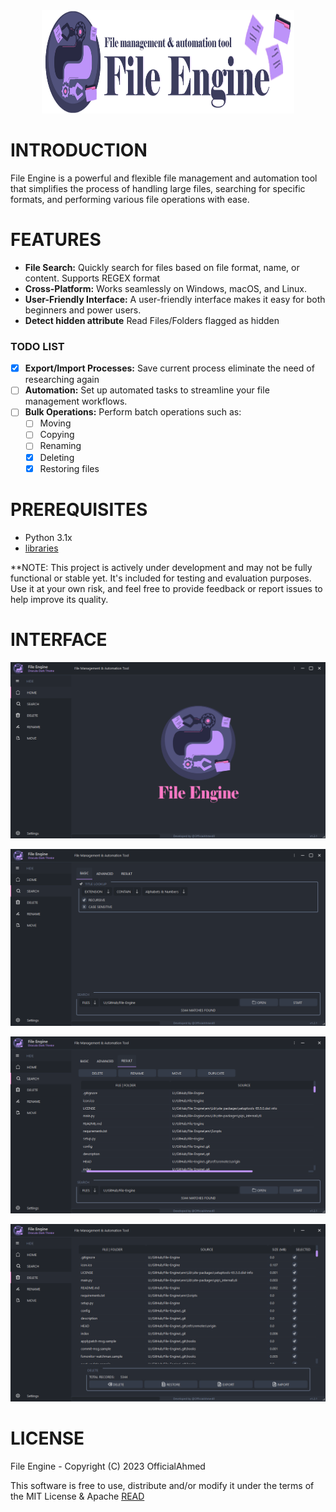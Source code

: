 <div align="center" >
  <img style="height:165px; width:80%" src="Interface/images/File Engine Banner.png" alt="Image">
</div>

# INTRODUCTION

File Engine is a powerful and flexible file management and automation tool that simplifies the process of handling large files, searching for specific formats, and performing various file operations with ease.

# FEATURES

- **File Search:** Quickly search for files based on file format, name, or content. Supports REGEX format
- **Cross-Platform:** Works seamlessly on Windows, macOS, and Linux.
- **User-Friendly Interface:** A user-friendly interface makes it easy for both beginners and power users.
- **Detect hidden attribute** Read Files/Folders flagged as hidden
      
### TODO LIST

- [x] **Export/Import Processes:** Save current process eliminate the need of researching again
- [ ] **Automation:** Set up automated tasks to streamline your file management workflows.
- [ ] **Bulk Operations:** Perform batch operations such as:
  - [ ] Moving
  - [ ] Copying
  - [ ] Renaming
  - [x] Deleting
  - [x] Restoring files

# PREREQUISITES

- Python 3.1x
- [libraries](https://github.com/OfficialAhmed/File-Engine/blob/main/requirements.txt) 

**NOTE: This project is actively under development and may not be fully functional or stable yet. It's included for testing and evaluation purposes. Use it at your own risk, and feel free to provide feedback or report issues to help improve its quality.

# INTERFACE 

![HOME_PAGE](Interface/images/main%20page.png) 

![SEARCH_PAGE](Interface/images/search%20page.png) 

![RESULT_PAGE](Interface/images/result%20page.png) 

![DELETE_PAGE](Interface/images/delete%20page.png) 

# LICENSE

File Engine - Copyright (C) 2023 OfficialAhmed

This software is free to use, distribute and/or modify it under the terms of the MIT License & Apache [READ](LICENSE)
